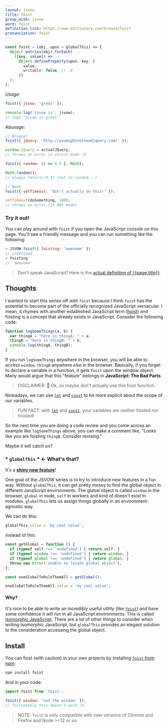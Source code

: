 ```yaml
---
layout: jsvow
title: foist
group_with: jsvow
word: foist
definition_link: https://www.dictionary.com/browse/foist
pronunciation: foist
---
```


```js
const foist = (obj, upon = globalThis) => {
  Object.entries(obj).forEach(
    ([key, value]) =>
      Object.defineProperty(upon, key, {
        value,
        writable: false, // :D
      })
  );
};
```

_Usage:_

```js
foist({ jsvow: 'great' });

console.log('jsvow is', jsvow);
// logs "jsvow is great"
```

_Abusage:_

```js
// Browser
foist({ jQuery: 'http://youmightnotneedjquery.com/' });

window.jQuery = actualJQuery;
// throws an error in strict mode :D

foist({ random: () => 0.5 }, Math);

Math.random();
// always returns 0.5! (not so random...)

// Node
foist({ setTimeout: "don't actually do this!" });

setTimeout(doSomething, 100);
// throws an error (in ANY mode)
```

### Try it out!
You can play around with `foist` if you open the JavaScript console on this page. You'll see a friendly message and you can run something like the following:

```js
> JSVOW.foist({ foisting: 'awesome' })
// undefined
> foisting
// 'awesome'
```

> Don't speak JavaScript? Here is the [actual definition of {{page.title}}]({{page.definition_link}}).

## Thoughts
I wanted to start this series off with `foist` because I think `foist` has the potential to become part of the officially recognized JavaScript vernacular. I mean, it rhymes with another established JavaScript term ([hoist](https://developer.mozilla.org/en-US/docs/Glossary/Hoisting)) and foisting is a concept that already exists in JavaScript. Consider the following code:

```js
function logSomeThings(a, b) {
  var thingA = "here is thingA: " + a;
  thingB = "here is thingB: " + b;
  console.log(thingA, thingB);
}
```

If you run `logSomeThings` anywhere in the browser, you will be able to access `window.thingB` anywhere _else_ in the browser. Basically, if you forget to declare a variable in a function, it gets `foist` upon the window object. Many would argue that this "feature" belongs in **JavaScript: The Bad Parts**.

> DISCLAIMER: 🤔 Ok, so maybe don't actually use this foist function.

Nowadays, we can use [`let`](https://developer.mozilla.org/en-US/docs/Web/JavaScript/Reference/Statements/let) and [`const`](https://developer.mozilla.org/en-US/docs/Web/JavaScript/Reference/statements/const) to be more explicit about the scope of our variables.

> FUN FACT: with [`let`](https://developer.mozilla.org/en-US/docs/Web/JavaScript/Reference/Statements/let) and [`const`](https://developer.mozilla.org/en-US/docs/Web/JavaScript/Reference/statements/const), your variables are neither foisted _nor_ hoisted!

So the next time you are doing a code review and you come across an example like `logSomeThings` above, you can make a comment like, "Looks like you are foisting `thingB`. Consider revising."

Maybe it will catch on?

### * `globalThis` * <- What's that?

It's a **[shiny new feature](https://developer.mozilla.org/en-US/docs/Web/JavaScript/Reference/Global_Objects/globalThis)**!

One goal of the JSVOW series is to try to introduce new features in a fun way. Without `globalThis`, it can get pretty messy to find the global object in different JavaScript environments. The global object is called `window` in the browser, `global` in node, `self` in workers and kind of doesn't exist in modules. `globalThis` lets us assign things globally in an environment-agnostic way.

We can do this:

```js
globalThis.value = 'my cool value';
```

Instead of this:

```js
const getGlobal = function () {
  if (typeof self !== 'undefined') { return self; }
  if (typeof window !== 'undefined') { return window; }
  if (typeof global !== 'undefined') { return global; }
  throw new Error('unable to locate global object');
};

const oneGlobalToRuleThemAll = getGlobal();

oneGlobalToRuleThemAll.value = 'my cool value';
```

#### Why?

It's nice to be able to write an incredibly useful utility (like [`foist`](https://www.npmjs.com/package/foist)) and have some confidence it will run in all JavaScript environments. This  is called [Isomorphic JavaScript](https://en.wikipedia.org/wiki/Isomorphic_JavaScript). There are a lot of other things to consider when writing Isomorphic JavaScript, but `globalThis` provides an elegant solution to the consideration accessing the global object.

## Install

You can foist (with caution) in your own projects by installing [`foist` from npm](https://www.npmjs.com/package/foist):

```sh
npm install foist
```

And in your code:

```js
import foist from 'foist';

foist({ window: 'not the window' });
// fortunately this doesn't work :D
```

> NOTE: `foist` is only compatible with new versions of Chrome and Firefox and Node >=12 or so.
